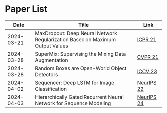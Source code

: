 # Paper List

| Date       | Title | Link |
|------------|-------|------|
| 2024-03-21 | MaxDropout: Deep Neural Network Regularization Based on Maximum Output Values | [ICPR 21](https://arxiv.org/abs/2007.13723) |
| 2024-03-28 | SuperMix: Supervising the Mixing Data Augmentation | [CVPR 21](https://openaccess.thecvf.com/content/CVPR2021/html/Dabouei_SuperMix_Supervising_the_Mixing_Data_Augmentation_CVPR_2021_paper.html) |
| 2024-03-28 | Random Boxes are Open-World Object Detectors | [ICCV 23](https://openaccess.thecvf.com/content/ICCV2023/html/Wang_Random_Boxes_Are_Open-world_Object_Detectors_ICCV_2023_paper.html) |
| 2024-04-02 | Sequencer: Deep LSTM for Image Classification | [NeurIPS 22](https://proceedings.neurips.cc/paper_files/paper/2022/hash/f9d7d6c695bc983fcfb5b70a5fbdfd2f-Abstract-Conference.html) |
| 2024-04-03 | Hierarchically Gated Recurrent Neural Network for Sequence Modeling | [NeurIPS 24](https://proceedings.neurips.cc/paper_files/paper/2023/hash/694be3548697e9cc8999d45e8d16fe1e-Abstract-Conference.html) |
